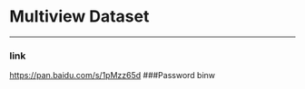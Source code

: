 Multiview Dataset
==============================

------------------------------
### link
https://pan.baidu.com/s/1pMzz65d 
###Password
		binw